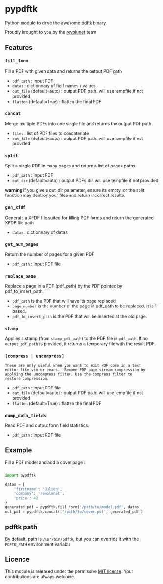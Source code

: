 pypdftk
========

Python module to drive the awesome [pdftk][0] binary.

Proudly brought to you by the [revolunet][1] team

## Features

### `fill_form`
Fill a PDF with given data and returns the output PDF path
 - `pdf_path` : input PDF
 - `datas` : dictionnary of fielf names / values
 - `out_file` (default=auto) : output PDF path. will use tempfile if not provided
 - `flatten` (default=True) : flatten the final PDF

### `concat`
Merge multiple PDFs into one single file and returns the output PDF path
 - `files` : list of PDF files to concatenate
 - `out_file` (default=auto) : output PDF path. will use tempfile if not provided

### `split`
Split a single PDF in many pages and return a list of pages paths
 - `pdf_path` : input PDF
 - `out_dir` (default=auto) : output PDFs dir. will use tempfile if not provided

**warning** if you give a out_dir parameter, ensure its empty, or the split function may destroy your files and return incorrect results.

### `gen_xfdf`
Generate a XFDF file suited for filling PDF forms and return the generated XFDF file path
 - `datas` : dictionnary of datas

### `get_num_pages`
Return the number of pages for a given PDF
 - `pdf_path` : input PDF file

### `replace_page`
Replace a page in a PDF (pdf_path) by the PDF pointed by pdf_to_insert_path.
 - `pdf_path` is the PDF that will have its page replaced.
 - `page_number` is the number of the page in pdf_path to be replaced. It is 1-based.
 - `pdf_to_insert_path` is the PDF that will be inserted at the old page.

### `stamp`
Applies a stamp (from `stamp_pdf_path`) to the PDF file in `pdf_path`. If no `output_pdf_path` is provided, it returns a temporary file with the result PDF.

### `[compress | uncompress]`
    These are only useful when you want to edit PDF code in a text
    editor like vim or emacs.  Remove PDF page stream compression by
    applying the uncompress filter. Use the compress filter to
    restore compression.
 - `pdf_path` : input PDF file
 - `out_file` (default=auto) : output PDF path. will use tempfile if not provided
 - `flatten` (default=True) : flatten the final PDF

### `dump_data_fields`
Read PDF and output form field statistics.
 - `pdf_path` : input PDF file

## Example

Fill a PDF model and add a cover page :

```python

import pypdftk

datas = {
    'firstname': 'Julien',
    'company': 'revolunet',
    'price': 42
}
generated_pdf = pypdftk.fill_form('/path/to/model.pdf', datas)
out_pdf = pypdftk.concat(['/path/to/cover.pdf', generated_pdf])
```

## pdftk path

By default, path is `/usr/bin/pdftk`, but you can override it with the `PDFTK_PATH` environment variable

## Licence
This module is released under the permissive [MIT license](http://revolunet.mit-license.org). Your contributions are always welcome.


 [0]: http://www.pdflabs.com/tools/pdftk-the-pdf-toolkit/
 [1]: http://revolunet.com
